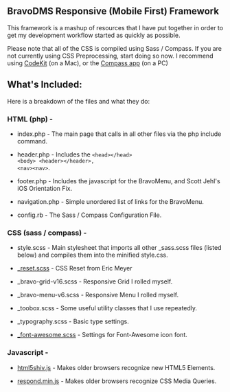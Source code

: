 ## BravoDMS Responsive (Mobile First) Framework

This framework is a mashup of resources that I have put together in order to get my development workflow started as quickly as possible.

Please note that all of the CSS is compiled using Sass / Compass.  If you are not currently using CSS Preprocessing, start doing so now.  I recommend using <a href="http://incident57.com/codekit/" target="_blank">CodeKit</a> (on a Mac), or the <a href="http://compass.handlino.com/" target="_blank">Compass app</a> (on a PC)

## What's Included:

Here is a breakdown of the files and what they do:

###	HTML (php) -

* index.php - The main page that calls in all other files via the php include command.

* header.php - Includes the
	<code>&lt;head&gt;&lt;/head&gt;
	&lt;body&gt;
	&lt;header&gt;&lt;/header&gt;,
	&lt;nav&gt;&lt;nav&gt;</code>.

* footer.php - Includes the javascript for the BravoMenu, and Scott Jehl's iOS Orientation Fix.
		  	
* navigation.php - Simple unordered list of links for the BravoMenu.

* config.rb - The Sass / Compass Configuration File.
		   

### CSS (sass / compass) -
		
* style.scss - Main stylesheet that imports all other _sass.scss files (listed below) and compiles them into the minified style.css.

* <a href="http://meyerweb.com/eric/tools/css/reset/" target="_blank">_reset.scss</a> - CSS Reset from Eric Meyer

* _bravo-grid-v16.scss - Responsive Grid I rolled myself.

* _bravo-menu-v6.scss - Responsive Menu I rolled myself.

* _toobox.scss - Some useful utility classes that I use repeatedly.

* _typography.scss - Basic type settings.

* <a href="http://fortawesome.github.com/Font-Awesome/" target="_blank">_font-awesome.scss</a> - Settings for Font-Awesome icon font.


### Javascript -
		
* <a href="https://github.com/aFarkas/html5shiv" target="_blank">html5shiv.js</a> - Makes older browsers recognize new HTML5 Elements.

* <a href="https://github.com/scottjehl/Respond" target="_blank">respond.min.js</a> - Makes older browsers recognize CSS Media Queries.


